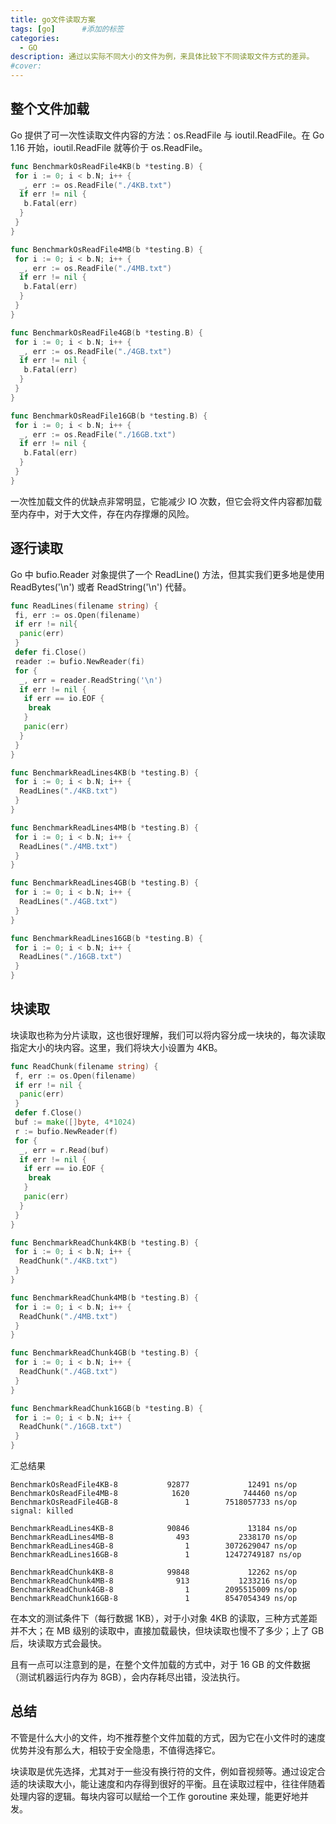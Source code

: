 ```yaml
---
title: go文件读取方案
tags: [go]      #添加的标签
categories: 
  - GO
description: 通过以实际不同大小的文件为例，来具体比较下不同读取文件方式的差异。
#cover: 
---
```




## 整个文件加载

Go 提供了可一次性读取文件内容的方法：os.ReadFile 与 ioutil.ReadFile。在 Go 1.16 开始，ioutil.ReadFile 就等价于 os.ReadFile。

```go
func BenchmarkOsReadFile4KB(b *testing.B) {
 for i := 0; i < b.N; i++ {
  _, err := os.ReadFile("./4KB.txt")
  if err != nil {
   b.Fatal(err)
  }
 }
}

func BenchmarkOsReadFile4MB(b *testing.B) {
 for i := 0; i < b.N; i++ {
  _, err := os.ReadFile("./4MB.txt")
  if err != nil {
   b.Fatal(err)
  }
 }
}

func BenchmarkOsReadFile4GB(b *testing.B) {
 for i := 0; i < b.N; i++ {
  _, err := os.ReadFile("./4GB.txt")
  if err != nil {
   b.Fatal(err)
  }
 }
}

func BenchmarkOsReadFile16GB(b *testing.B) {
 for i := 0; i < b.N; i++ {
  _, err := os.ReadFile("./16GB.txt")
  if err != nil {
   b.Fatal(err)
  }
 }
}
```

一次性加载文件的优缺点非常明显，它能减少 IO 次数，但它会将文件内容都加载至内存中，对于大文件，存在内存撑爆的风险。



## 逐行读取

Go 中 bufio.Reader 对象提供了一个 ReadLine() 方法，但其实我们更多地是使用 ReadBytes('\n') 或者 ReadString('\n') 代替。

```go
func ReadLines(filename string) {
 fi, err := os.Open(filename)
 if err != nil{
  panic(err)
 }
 defer fi.Close()
 reader := bufio.NewReader(fi)
 for {
  _, err = reader.ReadString('\n')
  if err != nil {
   if err == io.EOF {
    break
   }
   panic(err)
  }
 }
}

func BenchmarkReadLines4KB(b *testing.B) {
 for i := 0; i < b.N; i++ {
  ReadLines("./4KB.txt")
 }
}

func BenchmarkReadLines4MB(b *testing.B) {
 for i := 0; i < b.N; i++ {
  ReadLines("./4MB.txt")
 }
}

func BenchmarkReadLines4GB(b *testing.B) {
 for i := 0; i < b.N; i++ {
  ReadLines("./4GB.txt")
 }
}

func BenchmarkReadLines16GB(b *testing.B) {
 for i := 0; i < b.N; i++ {
  ReadLines("./16GB.txt")
 }
}
```



## 块读取

块读取也称为分片读取，这也很好理解，我们可以将内容分成一块块的，每次读取指定大小的块内容。这里，我们将块大小设置为 4KB。

```go
func ReadChunk(filename string) {
 f, err := os.Open(filename)
 if err != nil {
  panic(err)
 }
 defer f.Close()
 buf := make([]byte, 4*1024)
 r := bufio.NewReader(f)
 for {
  _, err = r.Read(buf)
  if err != nil {
   if err == io.EOF {
    break
   }
   panic(err)
  }
 }
}

func BenchmarkReadChunk4KB(b *testing.B) {
 for i := 0; i < b.N; i++ {
  ReadChunk("./4KB.txt")
 }
}

func BenchmarkReadChunk4MB(b *testing.B) {
 for i := 0; i < b.N; i++ {
  ReadChunk("./4MB.txt")
 }
}

func BenchmarkReadChunk4GB(b *testing.B) {
 for i := 0; i < b.N; i++ {
  ReadChunk("./4GB.txt")
 }
}

func BenchmarkReadChunk16GB(b *testing.B) {
 for i := 0; i < b.N; i++ {
  ReadChunk("./16GB.txt")
 }
}
```

汇总结果

```text
BenchmarkOsReadFile4KB-8           92877             12491 ns/op
BenchmarkOsReadFile4MB-8            1620            744460 ns/op
BenchmarkOsReadFile4GB-8               1        7518057733 ns/op
signal: killed

BenchmarkReadLines4KB-8            90846             13184 ns/op
BenchmarkReadLines4MB-8              493           2338170 ns/op
BenchmarkReadLines4GB-8                1        3072629047 ns/op
BenchmarkReadLines16GB-8               1        12472749187 ns/op

BenchmarkReadChunk4KB-8            99848             12262 ns/op
BenchmarkReadChunk4MB-8              913           1233216 ns/op
BenchmarkReadChunk4GB-8                1        2095515009 ns/op
BenchmarkReadChunk16GB-8               1        8547054349 ns/op
```

在本文的测试条件下（每行数据 1KB），对于小对象 4KB 的读取，三种方式差距并不大；在 MB 级别的读取中，直接加载最快，但块读取也慢不了多少；上了 GB 后，块读取方式会最快。

且有一点可以注意到的是，在整个文件加载的方式中，对于 16 GB 的文件数据（测试机器运行内存为 8GB），会内存耗尽出错，没法执行。



## 总结

不管是什么大小的文件，均不推荐整个文件加载的方式，因为它在小文件时的速度优势并没有那么大，相较于安全隐患，不值得选择它。

块读取是优先选择，尤其对于一些没有换行符的文件，例如音视频等。通过设定合适的块读取大小，能让速度和内存得到很好的平衡。且在读取过程中，往往伴随着处理内容的逻辑。每块内容可以赋给一个工作 goroutine 来处理，能更好地并发。
